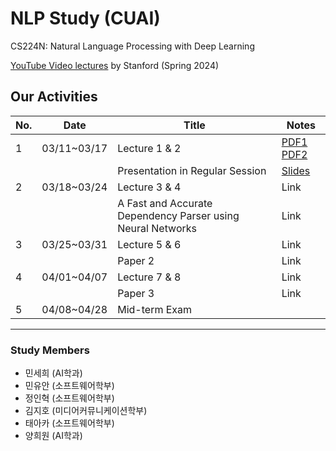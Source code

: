 # NLP Study (CUAI)
CS224N: Natural Language Processing with Deep Learning

[YouTube Video lectures](https://youtube.com/playlist?list=PLoROMvodv4rOaMFbaqxPDoLWjDaRAdP9D&si=r8djSieatiCCatQV) by Stanford (Spring 2024)

## Our Activities

| No.  | Date           | Title                          | Notes                          |
|------|----------------|--------------------------------|--------------------------------|
| 1    | 03/11~03/17    | Lecture 1 & 2         | [PDF1](https://shorturl.at/ADy2y)  [PDF2](https://shorturl.at/Lgzi8)         |
|      |                | Presentation in Regular Session            | [Slides](https://github.com/hak3601/NLP-CS224n/blob/2f994948fd3238100e6563e37990880841cc964d/pdf/ppt-slides.pdf)
| 2    | 03/18~03/24    | Lecture 3 & 4                                               | Link           |
|      |                | A Fast and Accurate Dependency Parser using Neural Networks | Link           |
| 3    | 03/25~03/31    | Lecture 5 & 6                                               | Link           |
|      |                | Paper 2                                                     | Link           |
| 4    | 04/01~04/07    | Lecture 7 & 8                                               | Link           |
|      |                | Paper 3                                                     | Link           |
| 5    | 04/08~04/28    | Mid-term Exam                                               |                |

---
### Study Members
- 민세희	(AI학과)	
- 민유안	(소프트웨어학부)	
- 정인혁	(소프트웨어학부)
- 김지호	(미디어커뮤니케이션학부)	
- 태아카	(소프트웨어학부)
- 양희원	(AI학과)	
